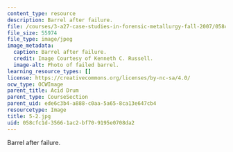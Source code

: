 ```yaml
---
content_type: resource
description: Barrel after failure.
file: /courses/3-a27-case-studies-in-forensic-metallurgy-fall-2007/058cfc1d35661ac2bf709195e0708da2_5-2.jpg
file_size: 55974
file_type: image/jpeg
image_metadata:
  caption: Barrel after failure.
  credit: Image Courtesy of Kenneth C. Russell.
  image-alt: Photo of failed barrel.
learning_resource_types: []
license: https://creativecommons.org/licenses/by-nc-sa/4.0/
ocw_type: OCWImage
parent_title: Acid Drum
parent_type: CourseSection
parent_uid: ede6c3b4-a888-c0aa-5a65-8ca13e647cb4
resourcetype: Image
title: 5-2.jpg
uid: 058cfc1d-3566-1ac2-bf70-9195e0708da2
---
```

Barrel after failure.